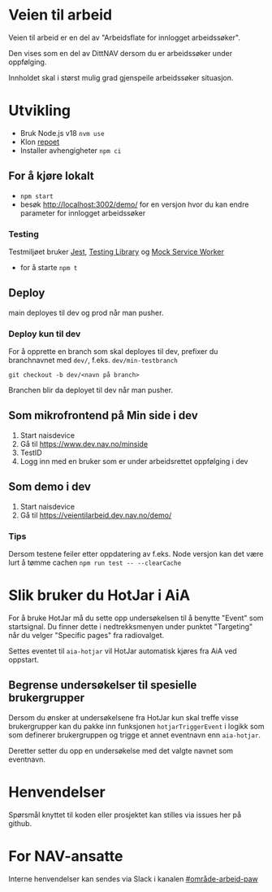 # Veien til arbeid

Veien til arbeid er en del av "Arbeidsflate for innlogget arbeidssøker".

Den vises som en del av DittNAV dersom du er arbeidssøker under oppfølging.

Innholdet skal i størst mulig grad gjenspeile arbeidssøker situasjon.

# Utvikling

-   Bruk Node.js v18 `nvm use`
-   Klon [repoet](https://github.com/navikt/veientilarbeid)
-   Installer avhengigheter `npm ci`

## For å kjøre lokalt

-   `npm start`
-   besøk [http://localhost:3002/demo/](http://localhost:3002/demo/) for en versjon hvor du kan endre parameter for innlogget arbeidssøker

### Testing

Testmiljøet bruker [Jest](https://jestjs.io/), [Testing Library](https://testing-library.com/) og [Mock Service Worker](https://mswjs.io/)

-   for å starte `npm t`

[//]: # '## Som mikrofrontend på Ditt NAV lokalt'
[//]: #
[//]: # '-   Hent en utgave av [DittNAV](https://github.com/navikt/dittnav)'
[//]: # '-   Start veien til arbeid med `npm run start:micro`'
[//]: # '-   Start dittnav med `npm start`'
[//]: # '-   Gå til http://localhost:9002/person/dittnav'

## Deploy

main deployes til dev og prod når man pusher.

### Deploy kun til dev

For å opprette en branch som skal deployes til dev, prefixer du branchnavnet med `dev/`, f.eks. `dev/min-testbranch`

```
git checkout -b dev/<navn på branch>
```

Branchen blir da deployet til dev når man pusher.

## Som mikrofrontend på Min side i dev

1. Start naisdevice
2. Gå til https://www.dev.nav.no/minside
3. TestID
4. Logg inn med en bruker som er under arbeidsrettet oppfølging i dev

## Som demo i dev

1. Start naisdevice
2. Gå til https://veientilarbeid.dev.nav.no/demo/

### Tips

Dersom testene feiler etter oppdatering av f.eks. Node versjon kan det være lurt å tømme cachen `npm run test -- --clearCache`

# Slik bruker du HotJar i AiA

For å bruke HotJar må du sette opp undersøkelsen til å benytte "Event" som startsignal.
Du finner dette i nedtrekksmenyen under punktet "Targeting" når du velger "Specific pages" fra radiovalget.

Settes eventet til `aia-hotjar` vil HotJar automatisk kjøres fra AiA ved oppstart.

## Begrense undersøkelser til spesielle brukergrupper

Dersom du ønsker at undersøkelsene fra HotJar kun skal treffe visse brukergrupper kan du pakke inn funksjonen `hotjarTriggerEvent` i logikk som som definerer brukergruppen og trigge et annet eventnavn enn `aia-hotjar`.

Deretter setter du opp en undersøkelse med det valgte navnet som eventnavn.

# Henvendelser

Spørsmål knyttet til koden eller prosjektet kan stilles via issues her på github.

# For NAV-ansatte

Interne henvendelser kan sendes via Slack i kanalen [#område-arbeid-paw](https://nav-it.slack.com/archives/CK0RPQ5QB)
